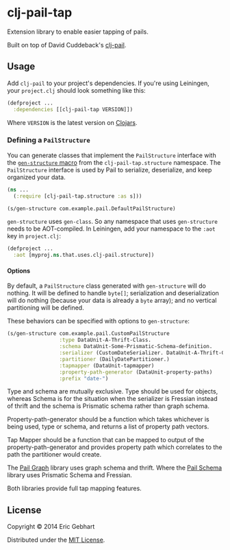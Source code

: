 clj-pail-tap
============

Extension library to enable easier tapping of pails.

Built on top of David Cuddeback's [clj-pail](https://github.com/dcuddeback/clj-pail).

## Usage

Add `clj-pail` to your project's dependencies. If you're using Leiningen, your `project.clj` should look something like this:

~~~clojure
(defproject ...
  :dependencies [[clj-pail-tap VERSION]])
~~~

Where `VERSION` is the latest version on [Clojars](https://clojars.org/clj-pail-tap).

### Defining a `PailStructure`

You can generate classes that implement the `PailStructure` interface with the [`gen-structure` macro](src/main/clojure/clj_pail_tap/structure.clj) from the `clj-pail-tap.structure` namespace. The `PailStructure` interface is used by Pail to serialize, deserialize, and keep organized your data.

~~~clojure
(ns ...
  (:require [clj-pail-tap.structure :as s]))

(s/gen-structure com.example.pail.DefaultPailStructure)

~~~

`gen-structure` uses `gen-class`. So any namespace that uses `gen-structure` needs to be AOT-compiled. In Leiningen, add your namespace to the `:aot` key in `project.clj`:

~~~clojure
(defproject ...
  :aot [myproj.ns.that.uses.clj-pail.structure])
~~~

#### Options

By default, a `PailStructure` class generated with `gen-structure` will do nothing. It will be defined to handle `byte[]`; serialization and deserialization will do nothing (because your data is already a `byte` array); and no vertical partitioning will be defined.

These behaviors can be specified with options to `gen-structure`:

~~~clojure
(s/gen-structure com.example.pail.CustomPailStructure
                 :type DataUnit-A-Thrift-Class.
                 :schema DataUnit-Some-Prismatic-Schema-definition.
                 :serializer (CustomDateSerializer. DataUnit-A-Thrift-Class)
                 :partitioner (DailyDatePartitioner.)
                 :tapmapper (DataUnit-tapmapper)
                 :property-path-generator (DataUnit-property-paths)
                 :prefix "date-")
~~~

Type and schema are mutually exclusive. Type should be used for objects, whereas Schema is
for the situation when the serializer is Fressian instead of thrift and the schema is Prismatic schema
rather than graph schema.

Property-path-generator should be a function which takes whichever is being used, type or schema, and returns
a list of property path vectors.

Tap Mapper should be a function that can be mapped to output of the property-path-generator and provides property
path which correlates to the path the partitioner would create.

The [Pail Graph](https://github.com/EricGebhart/pail-graph) library uses graph schema and thrift. 
Where the [Pail Schema](https://github.com/EricGebhart/pail-schema) library uses Prismatic Schema and Fressian.

Both libraries provide full tap mapping features.


## License

Copyright © 2014 Eric Gebhart

Distributed under the [MIT License](LICENSE).
